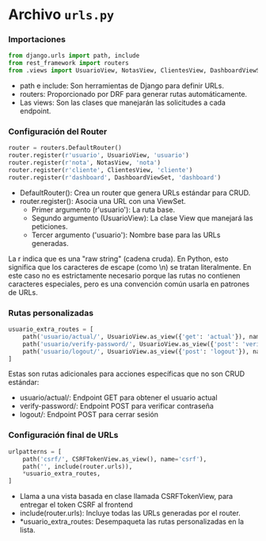 # Archivo `urls.py`

### Importaciones

```python
from django.urls import path, include
from rest_framework import routers
from .views import UsuarioView, NotasView, ClientesView, DashboardViewSet
```

- path e include: Son herramientas de Django para definir URLs.
- routers: Proporcionado por DRF para generar rutas automáticamente.
- Las views: Son las clases que manejarán las solicitudes a cada endpoint.

### Configuración del Router

```python
router = routers.DefaultRouter()
router.register(r'usuario', UsuarioView, 'usuario')
router.register(r'nota', NotasView, 'nota')
router.register(r'cliente', ClientesView, 'cliente')
router.register(r'dashboard', DashboardViewSet, 'dashboard')
```

- DefaultRouter(): Crea un router que genera URLs estándar para CRUD.
- router.register(): Asocia una URL con una ViewSet.
    - Primer argumento (r'usuario'): La ruta base.
    - Segundo argumento (UsuarioView): La clase View que manejará las peticiones.
    - Tercer argumento ('usuario'): Nombre base para las URLs generadas.

La r indica que es una "raw string" (cadena cruda). En Python, esto significa que los caracteres de escape (como \n) se tratan literalmente. En este caso no es estrictamente necesario porque las rutas no contienen caracteres especiales, pero es una convención común usarla en patrones de URLs.

### Rutas personalizadas

```python
usuario_extra_routes = [
    path('usuario/actual/', UsuarioView.as_view({'get': 'actual'}), name='usuario-actual'),
    path('usuario/verify-password/', UsuarioView.as_view({'post': 'verify_password'}), name='verify-password'),
    path('usuario/logout/', UsuarioView.as_view({'post': 'logout'}), name='logout'),
]
```

Estas son rutas adicionales para acciones específicas que no son CRUD estándar:

- usuario/actual/: Endpoint GET para obtener el usuario actual
- verify-password/: Endpoint POST para verificar contraseña
- logout/: Endpoint POST para cerrar sesión

### Configuración final de URLs

```python
urlpatterns = [
    path('csrf/', CSRFTokenView.as_view(), name='csrf'),
    path('', include(router.urls)),
    *usuario_extra_routes,
]
```

- Llama a una vista basada en clase llamada CSRFTokenView, para entregar el token CSRF al frontend
- include(router.urls): Incluye todas las URLs generadas por el router.
- *usuario_extra_routes: Desempaqueta las rutas personalizadas en la lista.